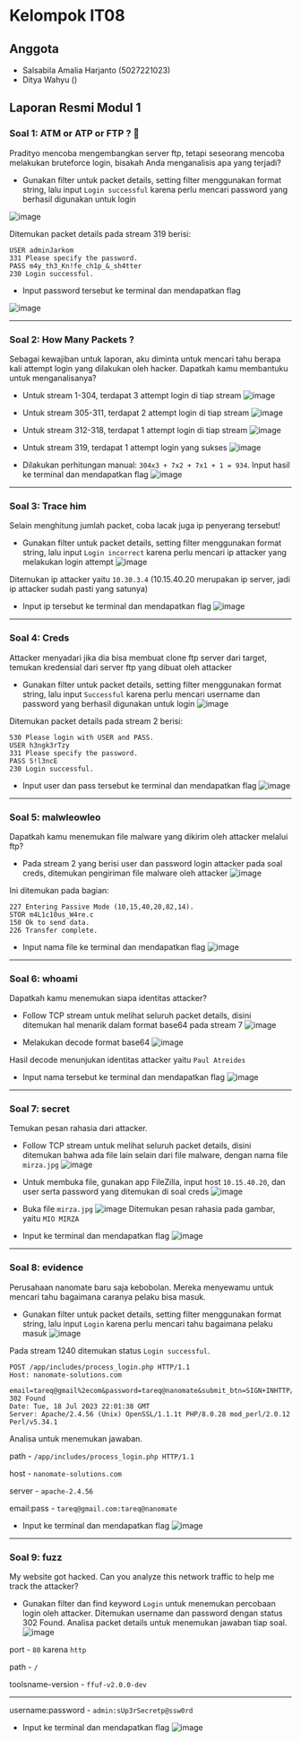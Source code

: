 # **Kelompok IT08**

## Anggota

- Salsabila Amalia Harjanto (5027221023)
- Ditya Wahyu ()

## Laporan Resmi Modul 1

### Soal 1: ATM or ATP or FTP ? 🤔
Pradityo mencoba mengembangkan server ftp, tetapi seseorang mencoba melakukan bruteforce login, bisakah Anda menganalisis apa yang terjadi?

- Gunakan filter untuk packet details, setting filter menggunakan format string, lalu input `Login successful` karena perlu mencari password yang berhasil digunakan untuk login

![image](https://github.com/Salsabila2609/Jarkom-Modul-1-2024-IT08/assets/128382995/aaa3eb98-2f9c-426d-af7f-0cfa22713fff)

Ditemukan packet details pada stream 319 berisi:
```
USER adminJarkom
331 Please specify the password.
PASS m4y_th3_Kn!fe_ch1p_&_sh4tter
230 Login successful.
```
- Input password tersebut ke terminal dan mendapatkan flag
  
![image](https://github.com/Salsabila2609/Jarkom-Modul-1-2024-IT08/assets/128382995/9d779c9b-0e70-42c9-8092-af364d43ab16)

---

### Soal 2: How Many Packets ?
Sebagai kewajiban untuk laporan, aku diminta untuk mencari tahu berapa kali attempt login yang dilakukan oleh hacker. Dapatkah kamu membantuku untuk menganalisanya?

- Untuk stream 1-304, terdapat 3 attempt login di tiap stream
![image](https://github.com/Salsabila2609/Jarkom-Modul-1-2024-IT08/assets/128382995/543978b4-02e0-42b0-b86b-d7ee1ac08127)

- Untuk stream 305-311, terdapat 2 attempt login di tiap stream
![image](https://github.com/Salsabila2609/Jarkom-Modul-1-2024-IT08/assets/128382995/7f9f85fe-ca65-41f8-9c48-8669011e896b)

- Untuk stream 312-318, terdapat 1 attempt login di tiap stream
![image](https://github.com/Salsabila2609/Jarkom-Modul-1-2024-IT08/assets/128382995/ea869fcc-67f3-4231-911e-59dd7090b46b)

- Untuk stream 319, terdapat 1 attempt login yang sukses
![image](https://github.com/Salsabila2609/Jarkom-Modul-1-2024-IT08/assets/128382995/eb8c2da5-a319-4f80-841d-dc4516b802b6)

- Dilakukan perhitungan manual: `304x3 + 7x2 + 7x1 + 1 = 934`. Input hasil ke terminal dan mendapatkan flag
![image](https://github.com/Salsabila2609/Jarkom-Modul-1-2024-IT08/assets/128382995/7266d39f-b0c1-4e55-8494-daf91b1afeca)

---

### Soal 3: Trace him
Selain menghitung jumlah packet, coba lacak juga ip penyerang tersebut!

- Gunakan filter untuk packet details, setting filter menggunakan format string, lalu input `Login incorrect` karena perlu mencari ip attacker yang melakukan login attempt
![image](https://github.com/Salsabila2609/Jarkom-Modul-1-2024-IT08/assets/128382995/0c116008-487b-44f3-847b-e0c242ae025e)

Ditemukan ip attacker yaitu `10.30.3.4` (10.15.40.20 merupakan ip server, jadi ip attacker sudah pasti yang satunya)

- Input ip tersebut ke terminal dan mendapatkan flag
![image](https://github.com/Salsabila2609/Jarkom-Modul-1-2024-IT08/assets/128382995/aab40a5d-00db-468a-bb32-556ecf351f8c)

---

### Soal 4: Creds
Attacker menyadari jika dia bisa membuat clone ftp server dari target, temukan kredensial dari server ftp yang dibuat oleh attacker

- Gunakan filter untuk packet details, setting filter menggunakan format string, lalu input `Successful` karena perlu mencari username dan password yang berhasil digunakan untuk login
![image](https://github.com/Salsabila2609/Jarkom-Modul-1-2024-IT08/assets/128382995/ef60dd8e-cd0f-4483-a445-b59944788a17)

Ditemukan packet details pada stream 2 berisi:
```
530 Please login with USER and PASS.
USER h3ngk3rTzy
331 Please specify the password.
PASS S!l3ncE
230 Login successful.
```
- Input user dan pass tersebut ke terminal dan mendapatkan flag
![image](https://github.com/Salsabila2609/Jarkom-Modul-1-2024-IT08/assets/128382995/06bf33b7-1e69-4ca2-96a3-6fd961e53b53)

---

### Soal 5: malwleowleo
Dapatkah kamu menemukan file malware yang dikirim oleh attacker melalui ftp?

- Pada stream 2 yang berisi user dan password login attacker pada soal creds, ditemukan pengiriman file malware oleh attacker
![image](https://github.com/Salsabila2609/Jarkom-Modul-1-2024-IT08/assets/128382995/91bd9930-6a38-4d44-8c16-bd637bf7d491)

Ini ditemukan pada bagian:
```
227 Entering Passive Mode (10,15,40,20,82,14).
STOR m4L1c10us_W4re.c
150 Ok to send data.
226 Transfer complete.
```
- Input nama file ke terminal dan mendapatkan flag
![image](https://github.com/Salsabila2609/Jarkom-Modul-1-2024-IT08/assets/128382995/6ac7ed59-5f04-48fc-84e2-b07f0be957e9)

---

### Soal 6: whoami
Dapatkah kamu menemukan siapa identitas attacker?

- Follow TCP stream untuk melihat seluruh packet details, disini ditemukan hal menarik dalam format base64 pada stream 7
![image](https://github.com/Salsabila2609/Jarkom-Modul-1-2024-IT08/assets/128382995/56630c89-1c51-4abb-86d8-7aca6d56ca29)

- Melakukan decode format base64
![image](https://github.com/Salsabila2609/Jarkom-Modul-1-2024-IT08/assets/128382995/4bc53aa3-6f7f-40bf-97f6-cd9da2c1526d)

Hasil decode menunjukan identitas attacker yaitu `Paul Atreides`
- Input nama tersebut ke terminal dan mendapatkan flag
![image](https://github.com/Salsabila2609/Jarkom-Modul-1-2024-IT08/assets/128382995/25d0a5d3-a81b-48ef-9c6f-b99affe1dfe9)

---

### Soal 7: secret
Temukan pesan rahasia dari attacker.

- Follow TCP stream untuk melihat seluruh packet details, disini ditemukan bahwa ada file lain selain dari file malware, dengan nama file `mirza.jpg`
![image](https://github.com/Salsabila2609/Jarkom-Modul-1-2024-IT08/assets/128382995/e2332f2f-29a8-4006-9cac-0e5965f3b3ad)

- Untuk membuka file, gunakan app FileZilla, input host `10.15.40.20`, dan user serta password yang ditemukan di soal creds
![image](https://github.com/Salsabila2609/Jarkom-Modul-1-2024-IT08/assets/128382995/3f90f011-8f38-4513-84ab-dad66911ba42)

- Buka file `mirza.jpg`
![image](https://github.com/Salsabila2609/Jarkom-Modul-1-2024-IT08/assets/128382995/46c2a8a1-b2df-490e-8b15-bd28793b0335)
Ditemukan pesan rahasia pada gambar, yaitu `MIO MIRZA`

- Input ke terminal dan mendapatkan flag
![image](https://github.com/Salsabila2609/Jarkom-Modul-1-2024-IT08/assets/128382995/86555b49-e6cf-4a11-ab20-b910e1c09788)

---

### Soal 8: evidence
Perusahaan nanomate baru saja kebobolan. Mereka menyewamu untuk mencari tahu bagaimana caranya pelaku bisa masuk.

- Gunakan filter untuk packet details, setting filter menggunakan format string, lalu input `Login` karena perlu mencari tahu bagaimana pelaku masuk
![image](https://github.com/Salsabila2609/Jarkom-Modul-1-2024-IT08/assets/128382995/7c002aa5-0508-415b-b5c0-eed15a2240ad)

Pada stream 1240 ditemukan status `Login successful`. 
```
POST /app/includes/process_login.php HTTP/1.1
Host: nanomate-solutions.com

email=tareq@gmail%2ecom&password=tareq@nanomate&submit_btn=SIGN+INHTTP/1.1 302 Found
Date: Tue, 18 Jul 2023 22:01:38 GMT
Server: Apache/2.4.56 (Unix) OpenSSL/1.1.1t PHP/8.0.28 mod_perl/2.0.12 Perl/v5.34.1
```
Analisa untuk menemukan jawaban.

path - `/app/includes/process_login.php HTTP/1.1`

host - `nanomate-solutions.com`

server - `apache-2.4.56`

email:pass - `tareq@gmail.com:tareq@nanomate`

- Input ke terminal dan mendapatkan flag
![image](https://github.com/Salsabila2609/Jarkom-Modul-1-2024-IT08/assets/128382995/7c002aa5-0508-415b-b5c0-eed15a2240ad)

---

### Soal 9: fuzz
My website got hacked. Can you analyze this network traffic to help me track the attacker?

- Gunakan filter dan find keyword `Login` untuk menemukan percobaan login oleh attacker.
Ditemukan username dan password dengan status 302 Found. Analisa packet details untuk menemukan jawaban tiap soal.
![image](https://github.com/Salsabila2609/Jarkom-Modul-1-2024-IT08/assets/128382995/bc5de804-a346-4961-9bbb-151365d6f1a0)

port - `80` karena `http`

path - `/`

toolsname-version - `ffuf-v2.0.0-dev`

---

username:password - `admin:sUp3rSecretp@ssw0rd`

- Input ke terminal dan mendapatkan flag
![image](https://github.com/Salsabila2609/Jarkom-Modul-1-2024-IT08/assets/128382995/56cbf488-195d-4c02-9348-119ec7586ada)
